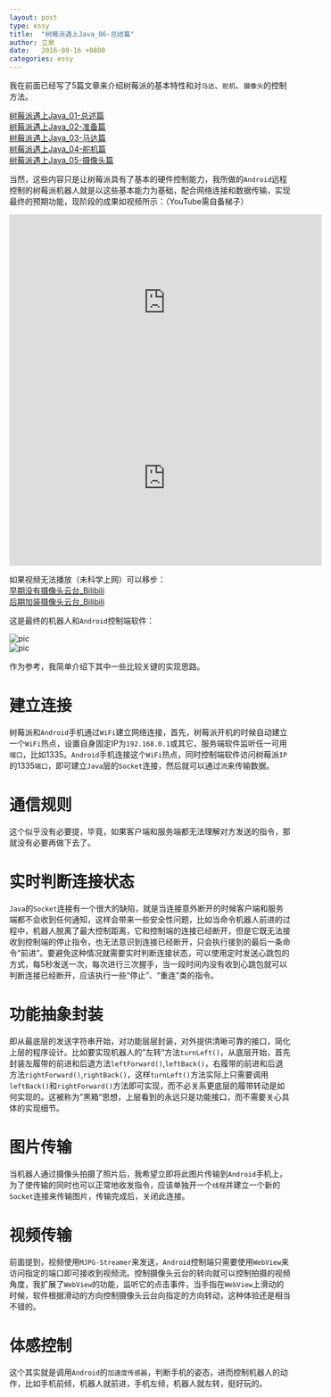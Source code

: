 ```yaml
---
layout: post
type: essy
title:  "树莓派遇上Java_06-总结篇"
author: 立泉
date:   2016-09-16 +0800
categories: essy
---
```


我在前面已经写了5篇文章来介绍树莓派的基本特性和对`马达`、`舵机`、`摄像头`的控制方法。

[树莓派遇上Java_01-总述篇](https://apqx.me/essy/2016/09/11/%E6%A0%91%E8%8E%93%E6%B4%BE%E9%81%87%E4%B8%8AJava_01-%E6%80%BB%E8%BF%B0%E7%AF%87.html)   
[树莓派遇上Java_02-准备篇](https://apqx.me/essy/2016/09/11/%E6%A0%91%E8%8E%93%E6%B4%BE%E9%81%87%E4%B8%8AJava_02-%E5%87%86%E5%A4%87%E7%AF%87.html)   
[树莓派遇上Java_03-马达篇](https://apqx.me/essy/2016/09/12/%E6%A0%91%E8%8E%93%E6%B4%BE%E9%81%87%E4%B8%8AJava_03-%E9%A9%AC%E8%BE%BE%E7%AF%87.html)   
[树莓派遇上Java_04-舵机篇](https://apqx.me/essy/2016/09/14/%E6%A0%91%E8%8E%93%E6%B4%BE%E9%81%87%E4%B8%8AJava_04-%E8%88%B5%E6%9C%BA%E7%AF%87.html)   
[树莓派遇上Java_05-摄像头篇](https://apqx.me/essy/2016/09/15/%E6%A0%91%E8%8E%93%E6%B4%BE%E9%81%87%E4%B8%8AJava_05-%E6%91%84%E5%83%8F%E5%A4%B4%E7%AF%87.html)   

当然，这些内容只是让树莓派具有了基本的硬件控制能力，我所做的`Android`远程控制的树莓派机器人就是以这些基本能力为基础，配合网络连接和数据传输，实现最终的预期功能，现阶段的成果如视频所示：（YouTube需自备梯子）

<div class="video-container">
    <iframe width="560" height="315" src="https://www.youtube.com/embed/BAO-kUrUXHE" frameborder="0" allow="autoplay; encrypted-media"
                    allowfullscreen></iframe>
</div>

<div class="video-container">
    <iframe width="560" height="315" src="https://www.youtube.com/embed/12PzVuJvgvw" frameborder="0" allow="autoplay; encrypted-media"
                    allowfullscreen></iframe>
</div>

如果视频无法播放（未科学上网）可以移步：  
[早期没有摄像头云台_Bilibili](https://www.bilibili.com/video/av7220639/?p=1)   
[后期加装摄像头云台_Bilibili](https://www.bilibili.com/video/av7220639/?p=2)

这是最终的机器人和`Android`控制端软件：

<div class="row">
    <div class="col s8">
        <img class="materialboxed responsive-img" src="https://apqx.oss-cn-hangzhou.aliyuncs.com/blog/pic/pi_robot_02.jpg" alt="pic">
    </div>
    <div class="col s4">
        <img class="materialboxed responsive-img" src="https://apqx.oss-cn-hangzhou.aliyuncs.com/blog/pic/pi_controller.png" alt="pic">
    </div>
</div>

作为参考，我简单介绍下其中一些比较关键的实现思路。

# 建立连接

树莓派和`Android`手机通过`WiFi`建立网络连接，首先，树莓派开机的时候自动建立一个`WiFi`热点，设置自身固定IP为`192.168.0.1`或其它，服务端软件监听任一可用`端口`，比如1335。`Android`手机连接这个`WiFi`热点，同时控制端软件访问树莓派`IP`的1335`端口`，即可建立`Java`层的`Socket`连接，然后就可以通过`流`来传输数据。

# 通信规则

这个似乎没有必要提，毕竟，如果客户端和服务端都无法理解对方发送的指令，那就没有必要再做下去了。

# 实时判断连接状态

`Java`的`Socket`连接有一个很大的缺陷，就是当连接意外断开的时候客户端和服务端都不会收到任何通知，这样会带来一些安全性问题，比如当命令机器人前进的过程中，机器人脱离了最大控制距离，它和控制端的连接已经断开，但是它既无法接收到控制端的停止指令，也无法意识到连接已经断开，只会执行接到的最后一条命令“前进”。要避免这种情况就需要实时判断连接状态，可以使用定时发送心跳包的方式，每5秒发送一次，每次进行三次握手，当一段时间内没有收到心跳包就可以判断连接已经断开，应该执行一些“停止”、“重连”类的指令。

# 功能抽象封装

即从最底层的发送字符串开始，对功能层层封装，对外提供清晰可靠的接口，简化上层的程序设计。比如要实现机器人的”左转“方法`turnLeft()`，从底层开始，首先封装左履带的前进和后退方法`leftForward()`,`leftBack()`，右履带的前进和后退方法`rightForward()`,`rightBack()`，这样`turnLeft()`方法实际上只需要调用`leftBack()`和`rightForward()`方法即可实现，而不必关系更底层的履带转动是如何实现的。这被称为”黑箱“思想，上层看到的永远只是功能接口，而不需要关心具体的实现细节。

# 图片传输

当机器人通过摄像头拍摄了照片后，我希望立即将此图片传输到`Android`手机上，为了使传输的同时也可以正常地收发指令，应该单独开一个`线程`并建立一个新的`Socket`连接来传输图片，传输完成后，关闭此连接。

# 视频传输

前面提到，视频使用`MJPG-Streamer`来发送，`Android`控制端只需要使用`WebView`来访问指定的端口即可接收到视频流。控制摄像头云台的转向就可以控制拍摄的视频角度，我扩展了`WebView`的功能，监听它的点击事件，当手指在`WebView`上滑动的时候，软件根据滑动的方向控制摄像头云台向指定的方向转动，这种体验还是相当不错的。

# 体感控制

这个其实就是调用`Android`的`加速度传感器`，判断手机的姿态，进而控制机器人的动作，比如手机前倾，机器人就前进，手机左倾，机器人就左转，挺好玩的。